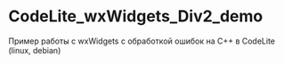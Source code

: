 # CodeLite_wxWidgets_Div2_demo
Пример работы с wxWidgets с обработкой ошибок на C++ в CodeLite (linux, debian)
